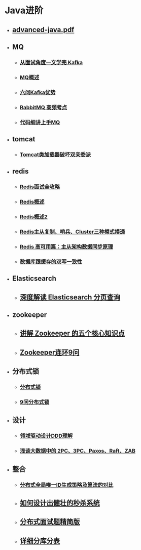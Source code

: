 # Java进阶
- ## [advanced-java.pdf](http://note.youdao.com/noteshare?id=ac9d6b5f74cc89b3f477343817454928)
- ## MQ
   - ### [从面试角度一文学完 Kafka](http://note.youdao.com/s/diOorWtm)
   - ### [MQ概述](http://note.youdao.com/s/N905Edvz)
   - ### [六问Kafka优势](http://note.youdao.com/s/cbEKdRnr)
   - ### [RabbitMQ 高频考点](http://note.youdao.com/s/TPhBqUAD)
   - ### [代码细讲上手MQ](http://note.youdao.com/s/Qdt2EwAu)
- ## tomcat
   - ### [Tomcat类加载器破坏双亲委派](http://note.youdao.com/s/B8r9mUrH)
- ## redis
   - ### [Redis面试全攻略](http://note.youdao.com/s/dM0PrFPO)  
   - ### [Redis概述](http://note.youdao.com/s/OsY7bErQ)  
   - ### [Redis概述2](http://note.youdao.com/s/3HLK032B)  
   - ### [Redis主从复制、哨兵、Cluster三种模式摸透](http://note.youdao.com/s/4Nh60ACe)  
   - ### [Redis 高可用篇：主从架构数据同步原理](http://note.youdao.com/s/2JxkBcyX)  
   - ### [数据库跟缓存的双写一致性](http://note.youdao.com/s/dk4SgVrA)  
- ## Elasticsearch
  - ## [深度解读 Elasticsearch 分页查询](http://note.youdao.com/s/cn9YZa6b)
- ## zookeeper
  - ## [讲解 Zookeeper 的五个核心知识点](http://note.youdao.com/s/9Ad1Zoas)
  - ## [Zookeeper连环9问](https://note.youdao.com/s/VvX9yzbe)
- ## 分布式锁
   - ### [分布式锁](http://note.youdao.com/noteshare?id=e1333b8336afdb635bdc6e6be929c6a4)   
   - ### [9问分布式锁](http://note.youdao.com/s/FFmsawoH)   
- ## 设计   
   - ### [领域驱动设计DDD理解](http://note.youdao.com/s/Sky21nJf)
   - ### [浅谈大数据中的 2PC、3PC、Paxos、Raft、ZAB](http://note.youdao.com/s/Gc6hOfC4)
- ## 整合  
   - ### [分布式全局唯一ID生成策略及算法的对比](http://note.youdao.com/s/CMlU0hmz)
   - ## [如何设计出健壮的秒杀系统](http://note.youdao.com/noteshare?id=7ae858929f993d1dfd51623415b12014)
   - ## [分布式面试题精简版](http://note.youdao.com/s/YC9KUEJy)
   - ## [详细分库分表](http://note.youdao.com/s/BIlasGOm)